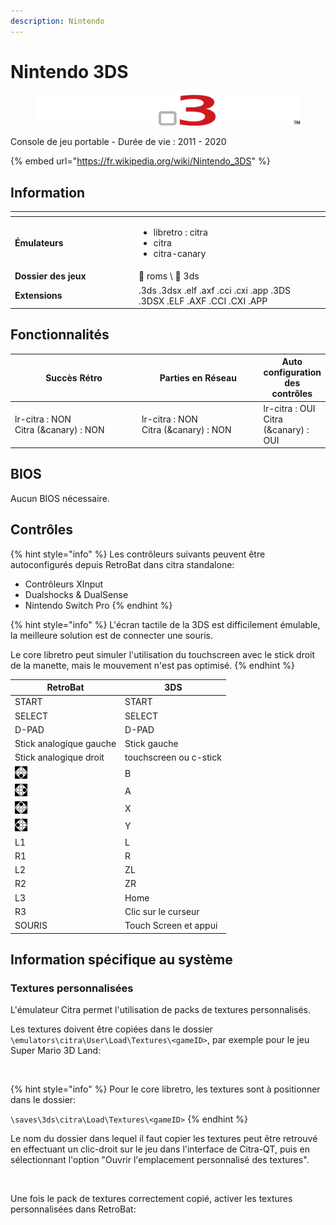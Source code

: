 ```yaml
---
description: Nintendo
---
```


# Nintendo 3DS

<div align="left">

<figure><picture><source srcset="https://raw.githubusercontent.com/fabricecaruso/es-theme-carbon/91d85c7849cc550b0cac4e75cb8e0923d3b61b5e/art/logos/3ds-w.svg" media="(prefers-color-scheme: dark)"><img src="https://raw.githubusercontent.com/fabricecaruso/es-theme-carbon/5149a33eed46b2af638b06119397d4023b75131f/art/logos/3ds.svg" alt="" width="563"></picture><figcaption></figcaption></figure>

</div>

Console de jeu portable - Durée de vie : 2011 - 2020

{% embed url="https://fr.wikipedia.org/wiki/Nintendo_3DS" %}

## Information

<table data-header-hidden><thead><tr><th width="184"></th><th></th><th data-hidden></th></tr></thead><tbody><tr><td><strong>Émulateurs</strong></td><td><ul><li>libretro : citra</li><li>citra</li><li>citra-canary</li></ul></td><td></td></tr><tr><td><strong>Dossier des jeux</strong></td><td><span data-gb-custom-inline data-tag="emoji" data-code="1f4c1">📁</span> roms \ <span data-gb-custom-inline data-tag="emoji" data-code="1f4c2">📂</span> 3ds</td><td></td></tr><tr><td><strong>Extensions</strong></td><td>.3ds .3dsx .elf .axf .cci .cxi .app .3DS .3DSX .ELF .AXF .CCI .CXI .APP</td><td></td></tr></tbody></table>

## Fonctionnalités

<table><thead><tr><th width="256">Succès Rétro</th><th width="243">Parties en Réseau</th><th>Auto configuration des contrôles</th></tr></thead><tbody><tr><td>lr-citra : NON<br>Citra (&#x26;canary) : NON</td><td>lr-citra : NON<br>Citra (&#x26;canary) : NON</td><td>lr-citra : OUI<br>Citra (&#x26;canary) : OUI</td></tr></tbody></table>

## BIOS

Aucun BIOS nécessaire.

## Contrôles

{% hint style="info" %}
Les contrôleurs suivants peuvent être autoconfigurés depuis RetroBat dans citra standalone:

* Contrôleurs XInput
* Dualshocks & DualSense
* Nintendo Switch Pro
{% endhint %}

{% hint style="info" %}
L'écran tactile de la 3DS est difficilement émulable, la meilleure solution est de connecter une souris.

Le core libretro peut simuler l'utilisation du touchscreen avec le stick droit de la manette, mais le mouvement n'est pas optimisé.
{% endhint %}

| RetroBat                                                                           | 3DS                    |
| ---------------------------------------------------------------------------------- | ---------------------- |
| START                                                                              | START                  |
| SELECT                                                                             | SELECT                 |
| D-PAD                                                                              | D-PAD                  |
| Stick analogique gauche                                                            | Stick gauche           |
| Stick analogique droit                                                             | touchscreen ou c-stick |
| ![A](<../../../../.gitbook/assets/image (19).png>)                                 | B                      |
| ![B](<../../../../.gitbook/assets/image (6).png>)                                  | A                      |
| <img src="../../../../.gitbook/assets/image (34).png" alt="" data-size="original"> | X                      |
| <img src="../../../../.gitbook/assets/image (32).png" alt="" data-size="line">     | Y                      |
| L1                                                                                 | L                      |
| R1                                                                                 | R                      |
| L2                                                                                 | ZL                     |
| R2                                                                                 | ZR                     |
| L3                                                                                 | Home                   |
| R3                                                                                 | Clic sur le curseur    |
| SOURIS                                                                             | Touch Screen et appui  |

## Information spécifique au système

### Textures personnalisées

L'émulateur Citra permet l'utilisation de packs de textures personnalisés.

Les textures doivent être copiées dans le dossier `\emulators\citra\User\Load\Textures\<gameID>`, par exemple pour le jeu Super Mario 3D Land:

<div align="left">

<figure><img src="https://i.imgur.com/6dLxUWC.png" alt=""><figcaption></figcaption></figure>

</div>

{% hint style="info" %}
Pour le core libretro, les textures sont à positionner dans le dossier:

`\saves\3ds\citra\Load\Textures\<gameID>`
{% endhint %}

Le nom du dossier dans lequel il faut copier les textures peut être retrouvé en effectuant un clic-droit sur le jeu dans l'interface de Citra-QT, puis en sélectionnant l'option "Ouvrir l'emplacement personnalisé des textures".

<div align="left">

<figure><img src="https://i.imgur.com/kT4RLmY.png" alt=""><figcaption></figcaption></figure>

</div>

Une fois le pack de textures correctement copié, activer les textures personnalisées dans RetroBat:

<div align="left">

<figure><img src="https://i.imgur.com/HMiSQ1r.png" alt=""><figcaption></figcaption></figure>

</div>

<div align="left">

<figure><img src="https://i.imgur.com/6OUlief.png" alt=""><figcaption></figcaption></figure>

</div>

<div align="left">

<figure><img src="https://i.imgur.com/89Ed74U.png" alt=""><figcaption></figcaption></figure>

</div>
